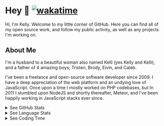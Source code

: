 # Hey 👋 [![wakatime](https://wakatime.com/badge/user/72f9f3fb-0c3d-4c53-aff6-8f7b743fe760.svg)](https://wakatime.com/@72f9f3fb-0c3d-4c53-aff6-8f7b743fe760)

Hi, I'm Kelly. Welcome to my little corner of GitHub. Here you can find all of my open source work, and follow my public activity, as well as any projects I'm working on.

## About Me

I'm a husband to a beautiful woman also named Kelli (yes Kelly and Kelli), and a father of 4  amazing boys; Tristen, Brody, Eivin, and Caleb.

I've been a freelance and open-source software developer since 2009. I have a deep appreciation of the web platform and an undying love of JavaScript. Once upon a time I mostly worked on PHP codebases, but In 2011 I stumbled upon NodeJS and shortly thereafter, Meteor, and I've been happily working in JavaScript stacks ever since.

<details><summary>See GitHub Stats</summary>
  <h2>GitHub Stats</h2>
  <img src="https://github-readme-stats.vercel.app/api?username=copleykj&hide_title=true&count_private=true&show_icons=true&theme=gruvbox&bg_color=00000000&border_color=00000000&text_color=bbbbbb&include_all_commits=true" alt="copleykj's GitHub Stats" />
</details>

<details><summary>See Language Stats</summary>
  <h2>Language Stats (powered by WakkaTime)</h2>
  <img src="https://wakatime.com/share/@72f9f3fb-0c3d-4c53-aff6-8f7b743fe760/0a31b733-e1ba-4782-8c32-ef262dd9791b.svg" alt="copleykj's Language Stats" />
</details>

<details><summary>See Coding Time</summary>
  <h2>Daily Time Spent Coding (powered by WakkaTime)</h2>
  <img src="https://wakatime.com/share/@copleykj/0cc71eb0-c99d-470a-a717-cef940822a12.png" />
</details>
